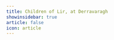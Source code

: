 ```yaml
---
title: Children of Lir, at Derravaragh 
showinsidebar: true 
article: false 
icon: article 
---
```

